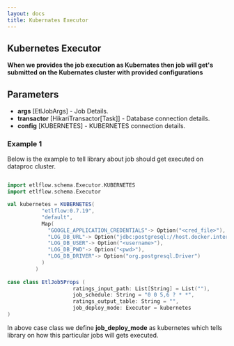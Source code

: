 ```yaml
---
layout: docs
title: Kubernates Executor
---
```


## Kubernetes Executor

**When we provides the job execution as Kubernates then job will get's submitted on the Kubernates cluster with provided configurations**

## Parameters
* **args** [EtlJobArgs] - Job Details.
* **transactor** [HikariTransactor[Task]] - Database connection details. 
* **config** [KUBERNETES] - KUBERNETES connection details.

### Example 1
Below is the example to tell library about job should get executed on dataproc cluster. 

```scala mdoc

import etlflow.schema.Executor.KUBERNETES
import etlflow.schema.Executor

val kubernetes = KUBERNETES(
           "etlflow:0.7.19",
           "default",
           Map(
             "GOOGLE_APPLICATION_CREDENTIALS"-> Option("<cred_file>"),
             "LOG_DB_URL"-> Option("jdbc:postgresql://host.docker.internal:5432/postgres"),
             "LOG_DB_USER"-> Option("<username>"),
             "LOG_DB_PWD"-> Option("<pwd>"),
             "LOG_DB_DRIVER"-> Option("org.postgresql.Driver")
           )
         )
       
case class EtlJob5Props (
                     ratings_input_path: List[String] = List(""),
                     job_schedule: String = "0 0 5,6 ? * *",
                     ratings_output_table: String = "",
                     job_deploy_mode: Executor = kubernetes
)
```                     
In above case class we define **job_deploy_mode** as kubernetes which tells library on how this particular jobs will gets executed.             
     
          
          
